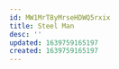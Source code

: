 ```yaml
---
id: MW1MrT8yMrseHDWQ5rxix
title: Steel Man
desc: ''
updated: 1639759165197
created: 1639759165197
---
```



